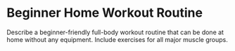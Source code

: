 # Beginner Home Workout Routine

Describe a beginner-friendly full-body workout routine that can be done at home without any equipment. Include exercises for all major muscle groups.